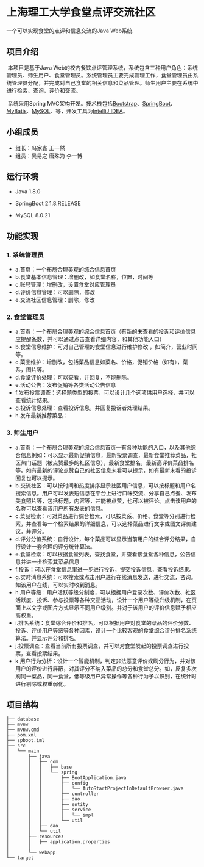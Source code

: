 # **上海理工大学食堂点评交流社区**

一个可以实现食堂的点评和信息交流的Java Web系统

## 项目介绍

​	本项目是基于Java Web的校内餐饮点评管理系统，系统包含三种用户角色：系统管理员、师生用户、食堂管理员。系统管理员主要完成管理工作，食堂管理员由系统管理员分配，并完成对自己食堂的相关信息和菜品管理。师生用户主要在系统中进行检索、查询，评价和交流。

​	系统采用Spring MVC架构开发。技术栈包括[Bootstrap](https://getbootstrap.com/)、[SpringBoot](https://spring.io/projects/spring-boot/)、[MyBatis](https://mybatis.org/mybatis-3/)、[MySQL](https://www.mysql.com/)、等，开发工具为[IntelliJ IDEA](https://www.jetbrains.com/idea/)。

## 小组成员
- 组长：冯家鑫 王一然
- 组员：吴易之 唐殊为 李一博

## 运行环境

- Java 1.8.0

- SpringBoot 2.1.8.RELEASE

- MySQL 8.0.21


## 功能实现
### 1.	系统管理员
- a.首页：一个布局合理美观的综合信息首页
- b.食堂基本信息管理：增删改，如食堂名称，位置，时间等
- c.账号管理：增删改，设置食堂对应管理员
- d.评价信息管理：可以删除，修改
- e.交流社区信息管理：删除，修改
### 2.	食堂管理员
- a.首页：一个布局合理美观的综合信息首页（有新的未查看的投诉和评价信息应提醒条数，并可以通过点击查看详细内容，和其他功能入口）
- b.食堂信息维护：可对自己管理的食堂信息进行维护修改 ，如简介，营业时间等。
- c.菜品维护：增删改，包括菜品信息如菜名、价格，促销价格（如有），菜系，图片等。
- d.食堂评价处理：可以查看，并回复，不能删除。
- e.活动公告：发布促销等各类活动公告信息
- f.发布投票调查：选择题类型的投票，可以设计几个选项供用户选择，并可以查看统计结果。
- g.投诉信息处理：查看投诉信息，并回复投诉者处理结果。
- h.发布最新推荐菜品：
### 3.	师生用户
- a.首页：一个布局合理美观的综合信息首页—有各种功能的入口，以及其他综合信息例如：可以显示最新促销信息，最新投票调查，最新食堂推荐菜品，社区热门话题（被点赞最多的社区信息），最新食堂排名，最新高评价菜品排名等。如有最新的评论点赞自己的社区信息未看可以提示，如有最新未看的投诉回复也可以提示。
- b.交流社区：可以按时间和热度排序显示社区用户信息，可以按标题和用户名搜索信息。用户可以发表短信息在平台上进行口味交流、分享自己点餐、发布美食照片等，包括标题，内容等，并能被点赞，也可以被评论。点击该用户的名称可以查看该用户所有发表的信息。
- c.菜品检索：可对菜品进行综合检索，可以按菜系、价格、食堂等分别进行检索，并查看每一个检索结果的详细信息，可以选择菜品进行文字或图文评价建议，并评分。
- d.评分分值系统：自行设计，每个菜品可以显示当前用户的综合评分结果，自行设计一套合理的评分统计算法。
- e.食堂检索：可以根据食堂列表，查找食堂，并查看该食堂各种信息，公告信息并进一步检索其菜品信息
- f.投诉：可以在食堂信息里进一步进行投诉，提交投诉信息，查看投诉结果。
- g.实时消息系统：可以搜索或点击用户进行在线消息发送，进行交流，咨询。如该用户在线，可以实时收到消息。
- h.用户等级：用户活跃等级分制度，可以根据用户登录次数、评价次数、社区活跃度、投诉、参与投票等各种交互活动，设计一个用户等级升级机制，在页面上以文字或图片方式显示不同用户级别。并对于该用户的评价信息赋予相应高权重。
- i.排名系统：食堂综合评价和排名，可以根据用户对食堂的菜品的评价分数、投诉、评价用户等级等各种因素，设计一个比较客观的食堂综合评分排名系统算法。并显示评分和排名。
- j.投票调查：查看当前所有投票调查，并可以对食堂发起的投票调查进行投票，查看投票结果。
- k.用户行为分析：设计一个智能机制，判定非法恶意评价或刷分行为，并对该用户的评价进行屏蔽，对其评分不纳入菜品的总分和食堂总分。如，反复多次刷同一菜品，同一食堂，低等级用户异常操作等各种行为予以识别，在统计时进行剔除或权重弱化。

## 项目结构

```
├── database
├── mvnw
├── mvnw.cmd
├── pom.xml
├── spboot.iml
├── src
│   └── main
│       ├── java
│       │   ├── com
│       │   │   ├── base
│       │   │   └── spring
│       │   │       ├── BootApplication.java
│       │   │       ├── config
│       │   │       │   └── AutoStartProjectInDefaultBrowser.java
│       │   │       ├── controller
│       │   │       ├── dao
│       │   │       ├── entity
│       │   │       ├── service
│       │   │       │   └── impl
│       │   │       └── util
│       │   ├── dao
│       │   └── util
│       ├── resources
│       │   ├── application.properties
│       │   
│       └── webapp
└── target

```
